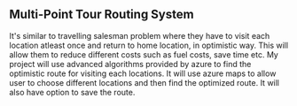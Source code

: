 
## Multi-Point Tour Routing System

It's similar to travelling salesman problem where they have to visit each location atleast once and return to home location, in optimistic way. This will allow them to reduce different costs such as fuel costs, save time etc. My project will use advanced algorithms provided by azure to find the optimistic route for visiting each locations. It will use azure maps to allow user to choose different locations and then find the optimized route. It will also have option to save the route.

